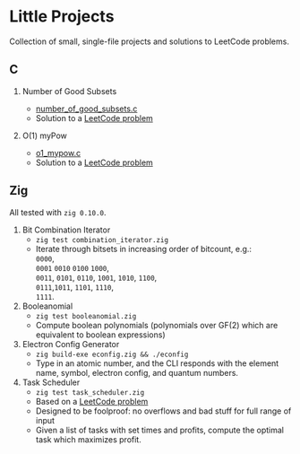 # Little Projects

Collection of small, single-file projects and solutions to LeetCode problems.

## C

1. Number of Good Subsets
   * [number\_of\_good\_subsets.c](number_of_good_subsets.c)
   * Solution to a [LeetCode
     problem](https://leetcode.com/problems/the-number-of-good-subsets/)

2. O(1) myPow
   * [o1_mypow.c](o1_mypow.c)
   * Solution to a [LeetCode problem](https://leetcode.com/problems/powx-n/)

## Zig

All tested with `zig 0.10.0`.

1. Bit Combination Iterator
   * `zig test combination_iterator.zig`
   * Iterate through bitsets in increasing order of bitcount, e.g.: \
     `0000`,\
     `0001` `0010` `0100` `1000`,\
     `0011`, `0101`, `0110`, `1001`, `1010`, `1100`,\
     `0111`,`1011`, `1101`, `1110`,\
     `1111`.
2. Booleanomial
   * `zig test booleanomial.zig`
   * Compute boolean polynomials (polynomials over GF(2) which are equivalent to
     boolean expressions)
3. Electron Config Generator
   * `zig build-exe econfig.zig && ./econfig`
   * Type in an atomic number, and the CLI responds with the element name,
     symbol, electron config, and quantum numbers.
4. Task Scheduler
   * `zig test task_scheduler.zig`
   * Based on a [LeetCode
     problem](https://leetcode.com/problems/maximum-profit-in-job-scheduling/)
   * Designed to be foolproof: no overflows and bad stuff for full range of
     input
   * Given a list of tasks with set times and profits, compute the optimal task
     which maximizes profit.
